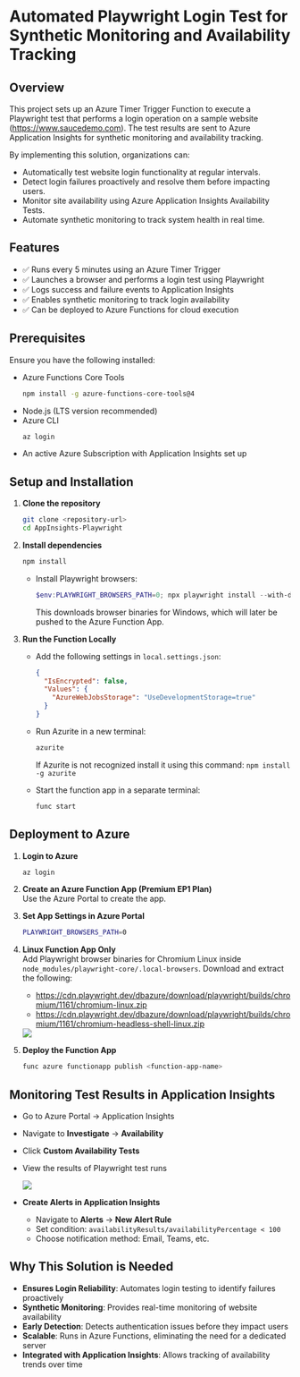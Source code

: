 
# **Automated Playwright Login Test for Synthetic Monitoring and Availability Tracking**

## Overview

This project sets up an Azure Timer Trigger Function to execute a Playwright test that performs a login operation on a sample website (https://www.saucedemo.com). The test results are sent to Azure Application Insights for synthetic monitoring and availability tracking.

By implementing this solution, organizations can:

- Automatically test website login functionality at regular intervals.
- Detect login failures proactively and resolve them before impacting users.
- Monitor site availability using Azure Application Insights Availability Tests.
- Automate synthetic monitoring to track system health in real time.

## Features

- ✅ Runs every 5 minutes using an Azure Timer Trigger  
- ✅ Launches a browser and performs a login test using Playwright  
- ✅ Logs success and failure events to Application Insights  
- ✅ Enables synthetic monitoring to track login availability  
- ✅ Can be deployed to Azure Functions for cloud execution  

## Prerequisites

Ensure you have the following installed:

- Azure Functions Core Tools  
  ```bash
  npm install -g azure-functions-core-tools@4
  ```
- Node.js (LTS version recommended)  
- Azure CLI  
  ```bash
  az login
  ```
- An active Azure Subscription with Application Insights set up

## Setup and Installation

1. **Clone the repository**
   ```bash
   git clone <repository-url>
   cd AppInsights-Playwright
   ```

2. **Install dependencies**
   ```bash
   npm install
   ```

   - Install Playwright browsers:
     ```powershell
     $env:PLAYWRIGHT_BROWSERS_PATH=0; npx playwright install --with-deps
     ```
     This downloads browser binaries for Windows, which will later be pushed to the Azure Function App.

3. **Run the Function Locally**

   - Add the following settings in `local.settings.json`:
     ```json
     {
       "IsEncrypted": false,
       "Values": {
         "AzureWebJobsStorage": "UseDevelopmentStorage=true"
       }
     }
     ```
   - Run Azurite in a new terminal:
     ```bash
     azurite
     ```
     If Azurite is not recognized install it using this command:
      `` npm install -g azurite ``
      
   - Start the function app in a separate terminal:
     ```bash
     func start
     ```

## Deployment to Azure

1. **Login to Azure**
   ```bash
   az login
   ```

2. **Create an Azure Function App (Premium EP1 Plan)**  
   Use the Azure Portal to create the app.

3. **Set App Settings in Azure Portal**
   ```bash
   PLAYWRIGHT_BROWSERS_PATH=0
   ```

4. **Linux Function App Only**  
   Add Playwright browser binaries for Chromium Linux inside `node_modules/playwright-core/.local-browsers`. Download and extract the following:

   - https://cdn.playwright.dev/dbazure/download/playwright/builds/chromium/1161/chromium-linux.zip  
   - https://cdn.playwright.dev/dbazure/download/playwright/builds/chromium/1161/chromium-headless-shell-linux.zip

   <image src="https://github.com/user-attachments/assets/85545543-7c7c-4fe5-8021-265c67bc3dab" />

5. **Deploy the Function App**
   ```bash
   func azure functionapp publish <function-app-name>
   ```

## Monitoring Test Results in Application Insights

- Go to Azure Portal → Application Insights  
- Navigate to **Investigate** → **Availability**  
- Click **Custom Availability Tests**  
- View the results of Playwright test runs  

  <image src="https://github.com/user-attachments/assets/d041660c-497f-4780-aa7d-afc424e9fa28" />

- **Create Alerts in Application Insights**
  - Navigate to **Alerts** → **New Alert Rule**
  - Set condition: `availabilityResults/availabilityPercentage < 100`
  - Choose notification method: Email, Teams, etc.

## Why This Solution is Needed

- **Ensures Login Reliability**: Automates login testing to identify failures proactively  
- **Synthetic Monitoring**: Provides real-time monitoring of website availability  
- **Early Detection**: Detects authentication issues before they impact users  
- **Scalable**: Runs in Azure Functions, eliminating the need for a dedicated server  
- **Integrated with Application Insights**: Allows tracking of availability trends over time  
